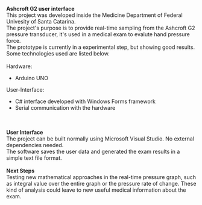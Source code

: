 <b> Ashcroft G2 user interface </b>
<br />
This project was developed inside the Medicine Department of Federal Univesity of Santa Catarina. <br />
The project's purpose is to provide real-time sampling from the Ashcroft G2 pressure transducer, it's used in a medical exam to evalute hand pressure force. <br />
The prototype is currently in a experimental step, but showing good results.
<br />
Some technologies used are listed below. <br />
<br />
Hardware: <br />
+ Arduino UNO <br />

User-Interface: <br />
+ C# interface developed with Windows Forms framework <br />
+ Serial communication with the hardware  <br />
<br /><br />

<b>User Interface </b>
<br />
The project can be built normally using Microsoft Visual Studio. No external dependencies needed.
<br />
The software saves the user data and generated the exam results in a simple text file format.
<br /><br />
<b>Next Steps </b>
<br />
Testing new mathematical approaches in the real-time pressure graph, such as integral value over the entire graph or the pressure rate of change. These kind of analysis could leave to new useful medical information about the exam. <br />
